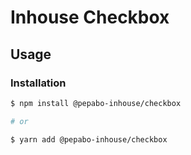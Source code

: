 # Inhouse Checkbox

## Usage

### Installation

```bash
$ npm install @pepabo-inhouse/checkbox

# or

$ yarn add @pepabo-inhouse/checkbox
```

